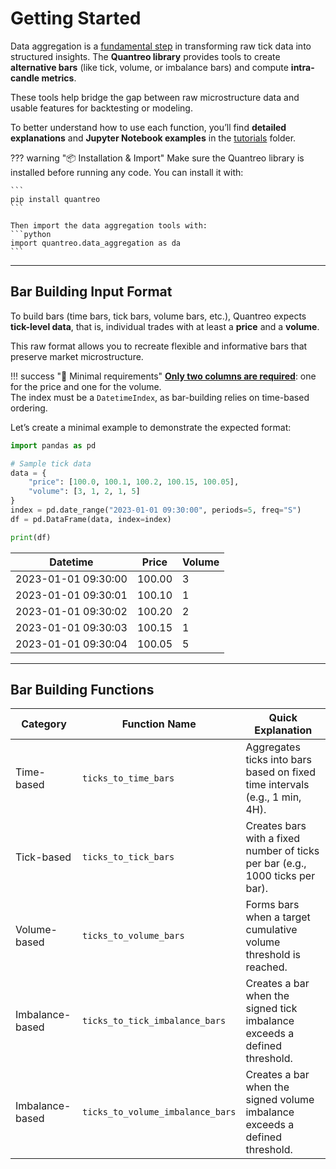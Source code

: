 # **Getting Started**

Data aggregation is a <u>fundamental step</u> in transforming raw tick data into structured insights. The **Quantreo library** provides tools to create **alternative bars** (like tick, volume, or imbalance bars) and compute **intra-candle metrics**.

These tools help bridge the gap between raw microstructure data and usable features for backtesting or modeling.

To better understand how to use each function, you’ll find **detailed explanations** and **Jupyter Notebook examples** in the [tutorials](/../tutorials/Quantreo-for-beginners) folder.

??? warning "📦 Installation & Import"
    Make sure the Quantreo library is installed before running any code. You can install it with:

    ```
    pip install quantreo
    ```
    
    Then import the data aggregation tools with:
    ```python
    import quantreo.data_aggregation as da
    ```

---
## Bar Building Input Format

To build bars (time bars, tick bars, volume bars, etc.), Quantreo expects **tick-level data**, that is, individual trades with at least a **price** and a **volume**.

This raw format allows you to recreate flexible and informative bars that preserve market microstructure.

!!! success "🔗 Minimal requirements"
    <u>**Only two columns are required**</u>: one for the price and one for the volume.  
    The index must be a `DatetimeIndex`, as bar-building relies on time-based ordering.

Let’s create a minimal example to demonstrate the expected format:

```python
import pandas as pd

# Sample tick data
data = {
    "price": [100.0, 100.1, 100.2, 100.15, 100.05],
    "volume": [3, 1, 2, 1, 5]
}
index = pd.date_range("2023-01-01 09:30:00", periods=5, freq="S")
df = pd.DataFrame(data, index=index)

print(df)
```

| Datetime             | Price  | Volume |
|----------------------|--------|--------|
| 2023-01-01 09:30:00  | 100.00 | 3      |
| 2023-01-01 09:30:01  | 100.10 | 1      |
| 2023-01-01 09:30:02  | 100.20 | 2      |
| 2023-01-01 09:30:03  | 100.15 | 1      |
| 2023-01-01 09:30:04  | 100.05 | 5      |

---

## Bar Building Functions

| Category         | Function Name                      | Quick Explanation                                                                 |
|------------------|-------------------------------------|------------------------------------------------------------------------------------|
| Time-based       | `ticks_to_time_bars`               | Aggregates ticks into bars based on fixed time intervals (e.g., 1 min, 4H).        |
| Tick-based       | `ticks_to_tick_bars`               | Creates bars with a fixed number of ticks per bar (e.g., 1000 ticks per bar).      |
| Volume-based     | `ticks_to_volume_bars`             | Forms bars when a target cumulative volume threshold is reached.                   |
| Imbalance-based  | `ticks_to_tick_imbalance_bars`     | Creates a bar when the signed tick imbalance exceeds a defined threshold.          |
| Imbalance-based  | `ticks_to_volume_imbalance_bars`   | Creates a bar when the signed volume imbalance exceeds a defined threshold.        |
